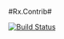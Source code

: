 #Rx.Contrib#

[![Build Status](https://img.shields.io/travis/minidfx/Rx.Contrib.svg)](https://travis-ci.org/minidfx/Rx.Contrib)
